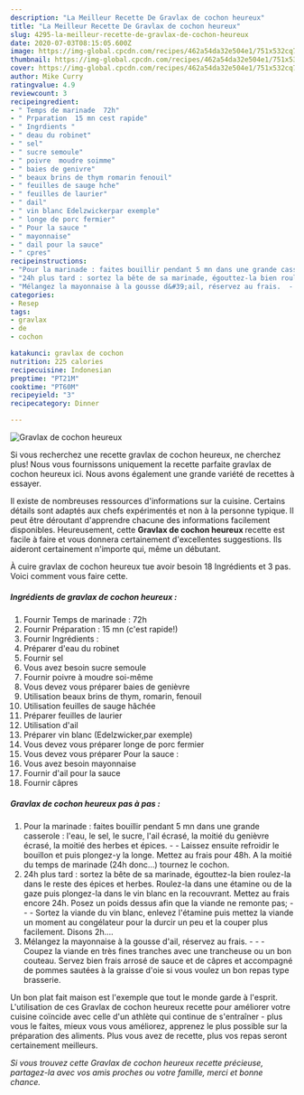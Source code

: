 ```yaml
---
description: "La Meilleur Recette De Gravlax de cochon heureux"
title: "La Meilleur Recette De Gravlax de cochon heureux"
slug: 4295-la-meilleur-recette-de-gravlax-de-cochon-heureux
date: 2020-07-03T08:15:05.600Z
image: https://img-global.cpcdn.com/recipes/462a54da32e504e1/751x532cq70/gravlax-de-cochon-heureux-photo-principale-de-la-recette.jpg
thumbnail: https://img-global.cpcdn.com/recipes/462a54da32e504e1/751x532cq70/gravlax-de-cochon-heureux-photo-principale-de-la-recette.jpg
cover: https://img-global.cpcdn.com/recipes/462a54da32e504e1/751x532cq70/gravlax-de-cochon-heureux-photo-principale-de-la-recette.jpg
author: Mike Curry
ratingvalue: 4.9
reviewcount: 3
recipeingredient:
- " Temps de marinade  72h"
- " Prparation  15 mn cest rapide"
- " Ingrdients "
- " deau du robinet"
- " sel"
- " sucre semoule"
- " poivre  moudre soimme"
- " baies de genivre"
- " beaux brins de thym romarin fenouil"
- " feuilles de sauge hche"
- " feuilles de laurier"
- " dail"
- " vin blanc Edelzwickerpar exemple"
- " longe de porc fermier"
- " Pour la sauce "
- " mayonnaise"
- " dail pour la sauce"
- " cpres"
recipeinstructions:
- "Pour la marinade : faites bouillir pendant 5 mn dans une grande casserole : l&#39;eau, le sel, le sucre, l&#39;ail écrasé, la moitié du genièvre écrasé, la moitié des herbes et épices.  Laissez ensuite refroidir le bouillon et puis plongez-y la longe. Mettez au frais pour 48h. A la moitié du temps de marinade (24h donc...) tournez le cochon."
- "24h plus tard : sortez la bête de sa marinade, égouttez-la bien roulez-la dans le reste des épices et herbes. Roulez-la dans une étamine ou de la gaze puis plongez-la dans le vin blanc en la recouvrant. Mettez au frais encore 24h. Posez un poids dessus afin que la viande ne remonte pas;  - Sortez la viande du vin blanc, enlevez l&#39;étamine puis mettez la viande un moment au congélateur pour la durcir un peu et la couper plus facilement. Disons 2h...."
- "Mélangez la mayonnaise à la gousse d&#39;ail, réservez au frais.  - Coupez la viande en très fines tranches avec une trancheuse ou un bon couteau. Servez bien frais arrosé de sauce et de câpres et accompagné de pommes sautées à la graisse d&#39;oie si vous voulez un bon repas type brasserie."
categories:
- Resep
tags:
- gravlax
- de
- cochon

katakunci: gravlax de cochon 
nutrition: 225 calories
recipecuisine: Indonesian
preptime: "PT21M"
cooktime: "PT60M"
recipeyield: "3"
recipecategory: Dinner

---
```



![Gravlax de cochon heureux](https://img-global.cpcdn.com/recipes/462a54da32e504e1/751x532cq70/gravlax-de-cochon-heureux-photo-principale-de-la-recette.jpg)

Si vous recherchez une recette gravlax de cochon heureux, ne cherchez plus! Nous vous fournissons uniquement la recette parfaite gravlax de cochon heureux ici. Nous avons également une grande variété de recettes à essayer.

Il existe de nombreuses ressources d'informations sur la cuisine. Certains détails sont adaptés aux chefs expérimentés et non à la personne typique. Il peut être déroutant d'apprendre chacune des informations facilement disponibles. Heureusement, cette <strong> Gravlax de cochon heureux </strong> recette est facile à faire et vous donnera certainement d'excellentes suggestions. Ils aideront certainement n'importe qui, même un débutant.

<!--inarticleads1-->

À cuire gravlax de cochon heureux tue avoir besoin 18 Ingrédients et 3 pas. Voici comment vous faire cette.

##### Ingrédients de gravlax de cochon heureux :

1. Fournir  Temps de marinade : 72h
1. Fournir  Préparation : 15 mn (c&#39;est rapide!)
1. Fournir  Ingrédients :
1. Préparer  d&#39;eau du robinet
1. Fournir  sel
1. Vous avez besoin  sucre semoule
1. Fournir  poivre à moudre soi-même
1. Vous devez vous préparer  baies de genièvre
1. Utilisation  beaux brins de thym, romarin, fenouil
1. Utilisation  feuilles de sauge hâchée
1. Préparer  feuilles de laurier
1. Utilisation  d&#39;ail
1. Préparer  vin blanc (Edelzwicker,par exemple)
1. Vous devez vous préparer  longe de porc fermier
1. Vous devez vous préparer  Pour la sauce :
1. Vous avez besoin  mayonnaise
1. Fournir  d&#39;ail pour la sauce
1. Fournir  câpres




<!--inarticleads2-->

##### Gravlax de cochon heureux pas à pas :

1. Pour la marinade : faites bouillir pendant 5 mn dans une grande casserole : l&#39;eau, le sel, le sucre, l&#39;ail écrasé, la moitié du genièvre écrasé, la moitié des herbes et épices. -  - Laissez ensuite refroidir le bouillon et puis plongez-y la longe. Mettez au frais pour 48h. A la moitié du temps de marinade (24h donc...) tournez le cochon.
1. 24h plus tard : sortez la bête de sa marinade, égouttez-la bien roulez-la dans le reste des épices et herbes. Roulez-la dans une étamine ou de la gaze puis plongez-la dans le vin blanc en la recouvrant. Mettez au frais encore 24h. Posez un poids dessus afin que la viande ne remonte pas; -  - - Sortez la viande du vin blanc, enlevez l&#39;étamine puis mettez la viande un moment au congélateur pour la durcir un peu et la couper plus facilement. Disons 2h....
1. Mélangez la mayonnaise à la gousse d&#39;ail, réservez au frais. -  - - Coupez la viande en très fines tranches avec une trancheuse ou un bon couteau. Servez bien frais arrosé de sauce et de câpres et accompagné de pommes sautées à la graisse d&#39;oie si vous voulez un bon repas type brasserie.




<!--inarticleads1-->

<p>
Un bon plat fait maison est l'exemple que tout le monde garde à l'esprit. L'utilisation de ces Gravlax de cochon heureux recette pour améliorer votre cuisine coïncide avec celle d'un athlète qui continue de s'entraîner - plus vous le faites, mieux vous vous améliorez, apprenez le plus possible sur la préparation des aliments. Plus vous avez de recette, plus vos repas seront certainement meilleurs.
</p>

<p>
<i>Si vous trouvez cette Gravlax de cochon heureux recette précieuse, partagez-la avec vos amis proches ou votre famille, merci et bonne chance.</i>
</p>
